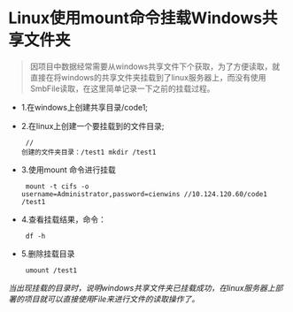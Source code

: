 # Linux使用mount命令挂载Windows共享文件夹
> 因项目中数据经常需要从windows共享文件下个获取，为了方便读取，就直接在将windows的共享文件夹挂载到了linux服务器上，而没有使用SmbFile读取，在这里简单记录一下之前的挂载过程。

- 1.在windows上创建共享目录/code1;

- 2.在linux上创建一个要挂载到的文件目录;
<code><pre>
    // 创建的文件夹目录：/test1
    mkdir /test1
</pre></code>

- 3.使用mount 命令进行挂载
<code><pre>
    mount -t cifs -o username=Administrator,password=cienwins  //10.124.120.60/code1 /test1
</pre></code>

- 4.查看挂载结果，命令：
<code><pre>
    df -h
</pre></code>

- 5.删除挂载目录
<code><pre>
    umount /test1
</pre></code>

*当出现挂载的目录时，说明windows共享文件夹已挂载成功，在linux服务器上部署的项目就可以直接使用File来进行文件的读取操作了。*

